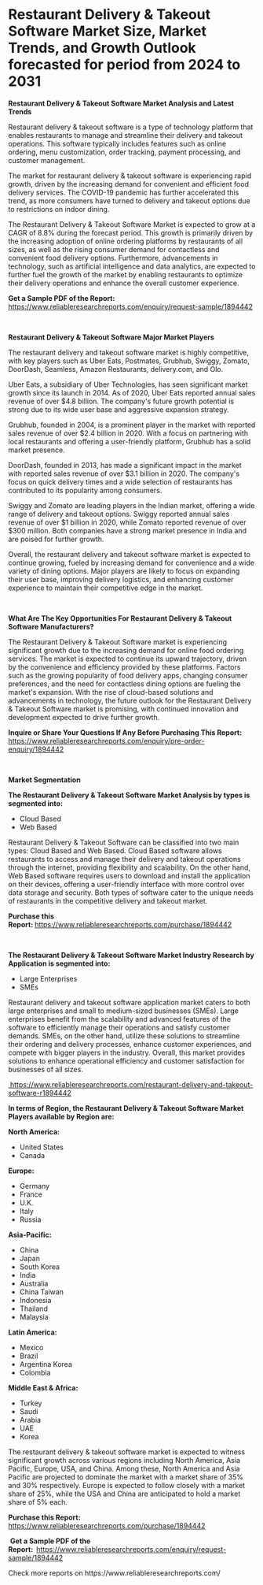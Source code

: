 <p><h1>Restaurant Delivery & Takeout Software Market Size, Market Trends, and Growth Outlook forecasted for period from 2024 to 2031</h1></p><p><strong>Restaurant Delivery & Takeout Software Market Analysis and Latest Trends</strong></p>
<p><p>Restaurant delivery & takeout software is a type of technology platform that enables restaurants to manage and streamline their delivery and takeout operations. This software typically includes features such as online ordering, menu customization, order tracking, payment processing, and customer management.</p><p>The market for restaurant delivery & takeout software is experiencing rapid growth, driven by the increasing demand for convenient and efficient food delivery services. The COVID-19 pandemic has further accelerated this trend, as more consumers have turned to delivery and takeout options due to restrictions on indoor dining.</p><p>The Restaurant Delivery & Takeout Software Market is expected to grow at a CAGR of 8.8% during the forecast period. This growth is primarily driven by the increasing adoption of online ordering platforms by restaurants of all sizes, as well as the rising consumer demand for contactless and convenient food delivery options. Furthermore, advancements in technology, such as artificial intelligence and data analytics, are expected to further fuel the growth of the market by enabling restaurants to optimize their delivery operations and enhance the overall customer experience.</p></p>
<p><strong>Get a Sample PDF of the Report:&nbsp;</strong> <a href="https://www.reliableresearchreports.com/enquiry/request-sample/1894442">https://www.reliableresearchreports.com/enquiry/request-sample/1894442</a></p>
<p>&nbsp;</p>
<p><strong>Restaurant Delivery & Takeout Software Major Market Players</strong></p>
<p><p>The restaurant delivery and takeout software market is highly competitive, with key players such as Uber Eats, Postmates, Grubhub, Swiggy, Zomato, DoorDash, Seamless, Amazon Restaurants, delivery.com, and Olo.</p><p>Uber Eats, a subsidiary of Uber Technologies, has seen significant market growth since its launch in 2014. As of 2020, Uber Eats reported annual sales revenue of over $4.8 billion. The company's future growth potential is strong due to its wide user base and aggressive expansion strategy.</p><p>Grubhub, founded in 2004, is a prominent player in the market with reported sales revenue of over $2.4 billion in 2020. With a focus on partnering with local restaurants and offering a user-friendly platform, Grubhub has a solid market presence.</p><p>DoorDash, founded in 2013, has made a significant impact in the market with reported sales revenue of over $3.1 billion in 2020. The company's focus on quick delivery times and a wide selection of restaurants has contributed to its popularity among consumers.</p><p>Swiggy and Zomato are leading players in the Indian market, offering a wide range of delivery and takeout options. Swiggy reported annual sales revenue of over $1 billion in 2020, while Zomato reported revenue of over $300 million. Both companies have a strong market presence in India and are poised for further growth.</p><p>Overall, the restaurant delivery and takeout software market is expected to continue growing, fueled by increasing demand for convenience and a wide variety of dining options. Major players are likely to focus on expanding their user base, improving delivery logistics, and enhancing customer experience to maintain their competitive edge in the market.</p></p>
<p>&nbsp;</p>
<p><strong>What Are The Key Opportunities For Restaurant Delivery & Takeout Software Manufacturers?</strong></p>
<p><p>The Restaurant Delivery & Takeout Software market is experiencing significant growth due to the increasing demand for online food ordering services. The market is expected to continue its upward trajectory, driven by the convenience and efficiency provided by these platforms. Factors such as the growing popularity of food delivery apps, changing consumer preferences, and the need for contactless dining options are fueling the market's expansion. With the rise of cloud-based solutions and advancements in technology, the future outlook for the Restaurant Delivery & Takeout Software market is promising, with continued innovation and development expected to drive further growth.</p></p>
<p><strong>Inquire or Share Your Questions If Any Before Purchasing This Report:</strong> <a href="https://www.reliableresearchreports.com/enquiry/pre-order-enquiry/1894442">https://www.reliableresearchreports.com/enquiry/pre-order-enquiry/1894442</a></p>
<p>&nbsp;</p>
<p><strong>Market Segmentation</strong></p>
<p><strong>The Restaurant Delivery & Takeout Software Market Analysis by types is segmented into:</strong></p>
<p><ul><li>Cloud Based</li><li>Web Based</li></ul></p>
<p><p>Restaurant Delivery & Takeout Software can be classified into two main types: Cloud Based and Web Based. Cloud Based software allows restaurants to access and manage their delivery and takeout operations through the internet, providing flexibility and scalability. On the other hand, Web Based software requires users to download and install the application on their devices, offering a user-friendly interface with more control over data storage and security. Both types of software cater to the unique needs of restaurants in the competitive delivery and takeout market.</p></p>
<p><strong>Purchase this Report:&nbsp;</strong><a href="https://www.reliableresearchreports.com/purchase/1894442">https://www.reliableresearchreports.com/purchase/1894442</a></p>
<p>&nbsp;</p>
<p><strong>The Restaurant Delivery & Takeout Software Market Industry Research by Application is segmented into:</strong></p>
<p><ul><li>Large Enterprises</li><li>SMEs</li></ul></p>
<p><p>Restaurant delivery and takeout software application market caters to both large enterprises and small to medium-sized businesses (SMEs). Large enterprises benefit from the scalability and advanced features of the software to efficiently manage their operations and satisfy customer demands. SMEs, on the other hand, utilize these solutions to streamline their ordering and delivery processes, enhance customer experiences, and compete with bigger players in the industry. Overall, this market provides solutions to enhance operational efficiency and customer satisfaction for businesses of all sizes.</p></p>
<p><a href="https://www.reliableresearchreports.com/restaurant-delivery-and-takeout-software-r1894442">&nbsp;https://www.reliableresearchreports.com/restaurant-delivery-and-takeout-software-r1894442</a></p>
<p><strong>In terms of Region, the Restaurant Delivery & Takeout Software Market Players available by Region are:</strong></p>
<p>
    <p> <strong> North America: </strong>
        <ul>
            <li>United States</li>
            <li>Canada</li>
        </ul>
        </p> 
    <p> <strong> Europe: </strong>
        <ul>
            <li>Germany</li>
            <li>France</li>
            <li>U.K.</li>
            <li>Italy</li>
            <li>Russia</li>
        </ul>
        </p> 
    <p> <strong> Asia-Pacific: </strong>
        <ul>
            <li>China</li>
            <li>Japan</li>
            <li>South Korea</li>
            <li>India</li>
            <li>Australia</li>
            <li>China Taiwan</li>
            <li>Indonesia</li>
            <li>Thailand</li>
            <li>Malaysia</li>
        </ul>
        </p> 
    <p> <strong> Latin America: </strong>
        <ul>
            <li>Mexico</li>
            <li>Brazil</li>
            <li>Argentina Korea</li>
            <li>Colombia</li>
        </ul>
        </p> 
    <p> <strong> Middle East & Africa: </strong>
        <ul>
            <li>Turkey</li>
            <li>Saudi</li>
            <li>Arabia</li>
            <li>UAE</li>
            <li>Korea</li>
        </ul>
    </p>
    </p>
<p><p>The restaurant delivery & takeout software market is expected to witness significant growth across various regions including North America, Asia Pacific, Europe, USA, and China. Among these, North America and Asia Pacific are projected to dominate the market with a market share of 35% and 30% respectively. Europe is expected to follow closely with a market share of 25%, while the USA and China are anticipated to hold a market share of 5% each.</p></p>
<p><strong>Purchase this Report: </strong><a href="https://www.reliableresearchreports.com/purchase/1894442">https://www.reliableresearchreports.com/purchase/1894442</a></p>
<p>&nbsp;<strong>Get a Sample PDF of the Report:&nbsp;&nbsp;</strong><a href="https://www.reliableresearchreports.com/enquiry/request-sample/1894442">https://www.reliableresearchreports.com/enquiry/request-sample/1894442</a></p>
<p><strong></strong></p>
<p>Check more reports on https://www.reliableresearchreports.com/</p>